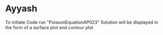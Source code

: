 # Ayyash

To initiate Code run "PoissonEquationAP023" 
Solution will be displayed in the form of a surface plot and contour plot
